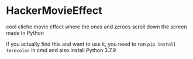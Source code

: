 # HackerMovieEffect
cool cliche movie effect where the ones and zeroes scroll down the screen made in Python

if you actually find this and want to use it, you need to run 
```pip install termcolor```
in cmd
and also install Python 3.7.9
